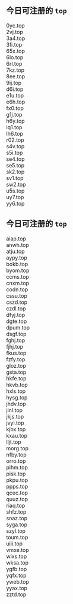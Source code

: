 
## 今日可注册的 `top`
>
0yc.top   
2vj.top   
3a4.top   
3fi.top   
65x.top   
6lo.top   
6rl.top   
7kz.top   
8ee.top   
9ij.top   
d6i.top   
e1u.top   
e6h.top   
fx0.top   
g1j.top   
h6y.top   
iq1.top   
lh6.top   
r02.top   
s4v.top   
s5i.top   
se4.top   
se5.top   
sk2.top   
sv1.top   
sw2.top   
u5s.top   
uy7.top   
yy6.top   


## 今日可注册的 `top`
>
aiap.top   
anwh.top   
atju.top   
aypy.top   
bokb.top   
byom.top   
ccms.top   
cnxm.top   
codn.top   
cssu.top   
cszd.top   
czdl.top   
dfyj.top   
dgte.top   
dpum.top   
dsgf.top   
fghj.top   
fjhj.top   
fkus.top   
fzfy.top   
gloz.top   
gsta.top   
hkfe.top   
hkvb.top   
hxls.top   
hysg.top   
jhdv.top   
jinl.top   
jkjs.top   
jvyi.top   
kjbx.top   
kxau.top   
lljt.top   
morg.top   
nfby.top   
orro.top   
pihm.top   
pisk.top   
pkpu.top   
ppps.top   
qcec.top   
quuz.top   
riaq.top   
shfz.top   
snaz.top   
syga.top   
szyl.top   
toum.top   
uiii.top   
vmxe.top   
wixs.top   
wksa.top   
ygfb.top   
yqfx.top   
yweb.top   
yyax.top   
zztd.top   

